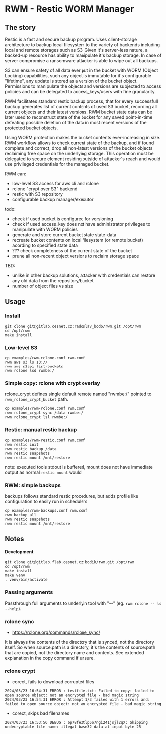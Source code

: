 # RWM - Restic WORM Manager

## The story

Restic is a fast and secure backup program. Uses client-storage architecture to backup
local filesystem to the variety of backends including local and remote storages such
as S3. Given it's server-less nature, a backed-up resource has ability to manipulate it's
backup storage. In case of server compromise a ransomware attacker is able to wipe out
all backups.

S3 can ensure safety of all data ever put in the bucket with WORM (Object Locking)
capabilities, such any object is immutable for it's configurable "lifetime", any update
is stored as a version of the bucket object. Permissions to manipulate the objects and
versions are subjected to access policies and can be delegated to access_keys/users
with fine granularity.

RWM facilitates standard restic backup process, that for every successfull backup generates
list of current contents of used S3 bucket, recording all current objects and their latest
versions. RWM bucket state data can be later used to reconstruct state of the bucket for
any saved point-in-time defeating possible deletion of the data in most recent versions of
the protected bucket objects.

Using WORM protection makes the bucket contents ever-increasing in size. RWM workflow allows to
check current state of the backup, and if found complete and correct, drop all non-latest
versions of the bucket objects reclaiming free space on the underlying storage. This operation
must be delegated to secure element residing outside of attacker's reach and would use privileged
credentials for the managed bucket.

RWM can:

* low-level S3 access for aws cli and rclone
* rclone "crypt over S3" backend
* restic with S3 repository
* configurable backup manager/executor


todo:

* check if used bucket is configured for versioning
* check if used access_key does not have administrator privileges to manipulate
  with WORM policies
* generate and store current bucket state state-data
* recreate bucket contents on local filesystem (or remote bucket) acording to specified
  state data
* ??? check completeness of the current state of the bucket
* prune all non-recent object versions to reclaim storage space


TBD:
* unlike in other backup solutions, attacker with credentials can restore any old data from the repository/bucket
* number of object files vs size


## Usage

### Install
```
git clone git@gitlab.cesnet.cz:radoslav_bodo/rwm.git /opt/rwm
cd /opt/rwm
make install
```

### Low-level S3

```
cp examples/rwm-rclone.conf rwm.conf
rwm aws s3 ls s3://
rwm aws s3api list-buckets
rwm rclone lsd rwmbe:/
```


### Simple copy: rclone with crypt overlay

rclone_crypt defines single default remote named "rwmbe:/" pointed to `rwm_rclone_crypt_bucket` path.

```
cp examples/rwm-rclone.conf rwm.conf
rwm rclone_crypt sync /data rwmbe:/
rwm rclone_crypt lsl rwmbe:/
```

### Restic: manual restic backup

```
cp examples/rwm-restic.conf rwm.conf
rwm restic init
rwm restic backup /data
rwm restic snapshots
rwm restic mount /mnt/restore
```

note: executed tools stdout is buffered, mount does not have immediate output as normal `restic mount` would


### RWM: simple backups

backups follows standard restic procedures, but adds profile like configuration to easily run in schedulers

```
cp examples/rwm-backups.conf rwm.conf
rwm backup_all
rwm restic snapshots
rwm restic mount /mnt/restore
```


## Notes

#### Development
```
git clone git@gitlab.flab.cesnet.cz:bodik/rwm.git /opt/rwm
cd /opt/rwm
make install
make venv
. venv/bin/activate
```


### Passing arguments

Passthrough full arguments to underlyin tool with "--" (eg. `rwm rclone -- ls --help`).


### rclone sync
* https://rclone.org/commands/rclone_sync/

It is always the contents of the directory that is synced, not the directory itself.
So when source:path is a directory, it's the contents of source:path that are copied,
not the directory name and contents. See extended explanation in the copy command if unsure.


### rclone crypt

* corect, fails to download corrupted files
```
2024/03/23 16:54:31 ERROR : testfile.txt: Failed to copy: failed to open source object: not an encrypted file - bad magic string
2024/03/23 16:54:31 ERROR : Attempt 1/3 failed with 1 errors and: failed to open source object: not an encrypted file - bad magic string
```

* corect, skips bad filenames
```
2024/03/23 16:53:56 DEBUG : 6p78fe3tlp5o7ngi241jsjl2qX: Skipping undecryptable file name: illegal base32 data at input byte 25
```
